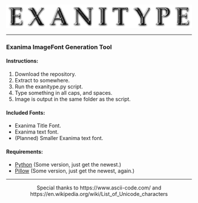 <p align="center"><img src="https://github.com/YewYew/Exanitype/blob/main/exanitype.png"/></p>
<hr>
<h3>Exanima ImageFont Generation Tool</h3>
<h4>Instructions:</h4>
<ol>
  <li>Download the repository.</li>
  <li>Extract to somewhere.</li>
  <li>Run the exanitype.py script.</li>
  <li>Type something in all caps, and spaces.</li>
  <li>Image is output in the same folder as the script.</li>
</ol>
<h4>Included Fonts:</h4>
<ul>
  <li>Exanima Title Font.</li>
  <li>Exanima text font.</li>
  <li>(Planned) Smaller Exanima text font.</li>
</ul>
<h4>Requirements:</h4>
<ul>
  <li><a href="https://www.python.org/">Python</a> (Some version, just get the newest.)</li>
  <li><a href="https://pypi.org/project/Pillow/">Pillow</a> (Some version, just get the newest, again.)</li>
</ul>
<hr>
<p align="center">
Special thanks to https://www.ascii-code.com/ and https://en.wikipedia.org/wiki/List_of_Unicode_characters
</p>
